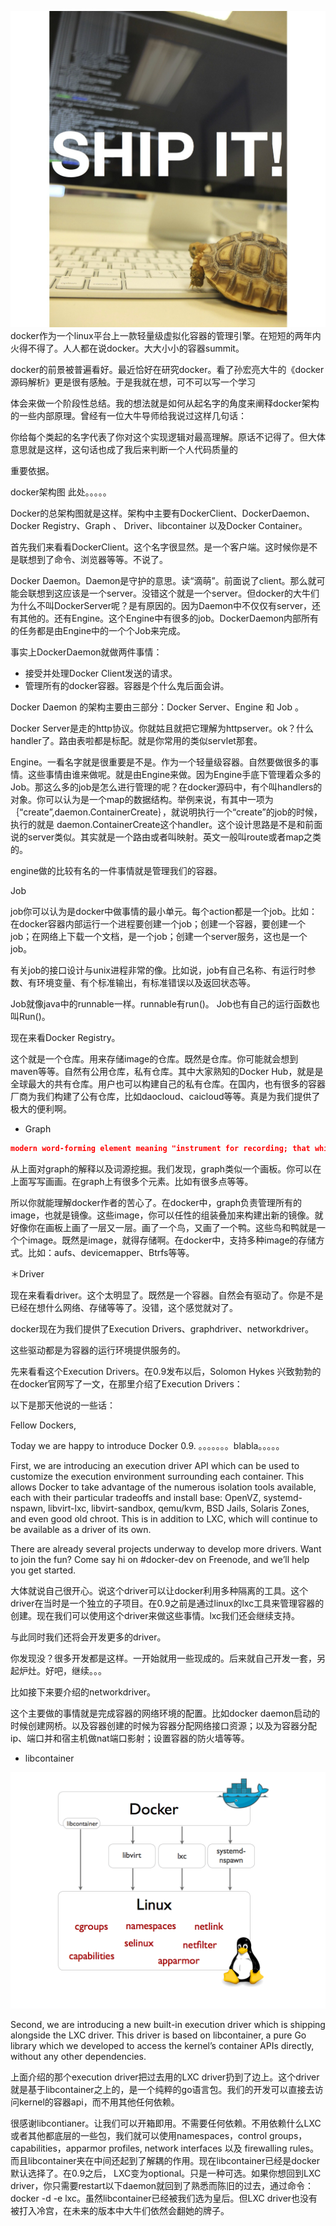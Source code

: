 ![](static/images/docker/shipit-gordon.jpg)
docker作为一个linux平台上一款轻量级虚拟化容器的管理引擎。在短短的两年内火得不得了。人人都在说docker。大大小小的容器summit。

docker的前景被普遍看好。最近恰好在研究docker。看了孙宏亮大牛的《docker源码解析》更是很有感触。于是我就在想，可不可以写一个学习

体会来做一个阶段性总结。我的想法就是如何从起名字的角度来阐释docker架构的一些内部原理。曾经有一位大牛导师给我说过这样几句话：

你给每个类起的名字代表了你对这个实现逻辑对最高理解。原话不记得了。但大体意思就是这样，这句话也成了我后来判断一个人代码质量的

重要依据。


docker架构图  此处。。。。。



Docker的总架构图就是这样。架构中主要有DockerClient、DockerDaemon、Docker Registry、Graph 、 Driver、libcontainer 以及Docker Container。


首先我们来看看DockerClient。这个名字很显然。是一个客户端。这时候你是不是联想到了命令、浏览器等等。不说了。


Docker Daemon。Daemon是守护的意思。读“滴萌”。前面说了client。那么就可能会联想到这应该是一个server。没错这个就是一个server。但docker的大牛们为什么不叫DockerServer呢？是有原因的。因为Daemon中不仅仅有server，还有其他的。还有Engine。这个Engine中有很多的job。DockerDaemon内部所有的任务都是由Engine中的一个个Job来完成。

事实上DockerDaemon就做两件事情：
* 接受并处理Docker Client发送的请求。
* 管理所有的docker容器。容器是个什么鬼后面会讲。

Docker Daemon 的架构主要由三部分：Docker Server、Engine 和 Job 。

Docker Server是走的http协议。你就姑且就把它理解为httpserver。ok？什么handler了。路由表啦都是标配。就是你常用的类似servlet那套。



Engine。一看名字就是很重要是不是。作为一个轻量级容器。自然要做很多的事情。这些事情由谁来做呢。就是由Engine来做。因为Engine手底下管理着众多的Job。那这么多的job是怎么进行管理的呢？在docker源码中，有个叫handlers的对象。你可以认为是一个map的数据结构。举例来说，有其中一项为｛“create”,daemon.ContainerCreate｝，就说明执行一个“create”的job的时候，执行的就是
daemon.ContainerCreate这个handler。这个设计思路是不是和前面说的server类似。其实就是一个路由或者叫映射。英文一般叫route或者map之类的。


engine做的比较有名的一件事情就是管理我们的容器。


Job

job你可以认为是docker中做事情的最小单元。每个action都是一个job。比如：在docker容器内部运行一个进程要创建一个job；创建一个容器，要创建一个job；在网络上下载一个文档，是一个job；创建一个server服务，这也是一个job。


有关job的接口设计与unix进程非常的像。比如说，job有自己名称、有运行时参数、有环境变量、有个标准输出，有标准错误以及返回状态等。

Job就像java中的runnable一样。runnable有run()。  Job也有自己的运行函数也叫Run()。


现在来看Docker Registry。

这个就是一个仓库。用来存储image的仓库。既然是仓库。你可能就会想到maven等等。自然有公用仓库，私有仓库。其中大家熟知的Docker Hub，就是是全球最大的共有仓库。用户也可以构建自己的私有仓库。在国内，也有很多的容器厂商为我们构建了公有仓库，比如daocloud、caicloud等等。真是为我们提供了极大的便利啊。



* Graph

```json
modern word-forming element meaning "instrument for recording; that which writes, marks, or describes; something written," from Greek -graphos "-writing, -writer" (as in autographos "written with one's own hand"), from graphe "writing, the art of writing, a writing," from graphein "to write, express by written characters," earlier "to draw, represent by lines drawn" (see -graphy). Adopted widely (Dutch -graaf, German -graph, French -graphe, Spanish -grafo). Related: -grapher; -graphic; -graphical.
```

从上面对graph的解释以及词源挖掘。我们发现，graph类似一个画板。你可以在上面写写画画。在graph上有很多个元素。比如有很多点等等。

所以你就能理解docker作者的苦心了。在docker中，graph负责管理所有的image，也就是镜像。这些image，你可以任性的组装叠加来构建出新的镜像。就好像你在画板上画了一层又一层。画了一个鸟，又画了一个鸭。这些鸟和鸭就是一个个image。既然是image，就得存储啊。在docker中，支持多种image的存储方式。比如：aufs、devicemapper、Btrfs等等。


＊Driver

现在来看看driver。这个太明显了。既然是一个容器。自然会有驱动了。你是不是已经在想什么网络、存储等等了。没错，这个感觉就对了。

docker现在为我们提供了Execution Drivers、graphdriver、networkdriver。

这些驱动都是为容器的运行环境提供服务的。

先来看看这个Execution Drivers。在0.9发布以后，Solomon Hykes 兴致勃勃的在docker官网写了一文，在那里介绍了Execution Drivers：

以下是那天他说的一些话：

Fellow Dockers,

Today we are happy to introduce Docker 0.9. 。。。。。。。blabla。。。。。

First, we are introducing an execution driver API which can be used to customize the execution environment surrounding each container. This allows Docker to take advantage of the numerous isolation tools available, each with their particular tradeoffs and install base: OpenVZ, systemd-nspawn, libvirt-lxc, libvirt-sandbox, qemu/kvm, BSD Jails, Solaris Zones, and even good old chroot. This is in addition to LXC, which will continue to be available as a driver of its own.

There are already several projects underway to develop more drivers. Want to join the fun? Come say hi on #docker-dev on Freenode, and we’ll help you get started.

大体就说自己很开心。说这个driver可以让docker利用多种隔离的工具。这个driver在当时是一个独立的子项目。在0.9之前是通过linux的lxc工具来管理容器的创建。现在我们可以使用这个driver来做这些事情。lxc我们还会继续支持。

与此同时我们还将会开发更多的driver。

你发现没？很多开发都是这样。一开始就用一些现成的。后来就自己开发一套，另起炉灶。好吧，继续。。。


比如接下来要介绍的networkdriver。

这个主要做的事情就是完成容器的网络环境的配置。比如docker daemon启动的时候创建网桥。以及容器创建的时候为容器分配网络接口资源；以及为容器分配ip、端口并和宿主机做nat端口影射；设置容器的防火墙等等。




* libcontainer

![](static/images/docker/docker-execdriver-diagram.png)

Second, we are introducing a new built-in execution driver which is shipping alongside the LXC driver. This driver is based on libcontainer, a pure Go library which we developed to access the kernel’s container APIs directly, without any other dependencies.

上面介绍的那个execution driver把过去用的LXC driver扔到了边上。这个driver就是基于libcontainer之上的，是一个纯粹的go语言包。我们的开发可以直接去访问kernel的容器api，而不用其他任何依赖。

很感谢libcontianer。让我们可以开箱即用。不需要任何依赖。不用依赖什么LXC或者其他都底层的一些包，我们就可以使用namespaces，control groups，capabilities，apparmor profiles, network interfaces 以及 firewalling rules。而且libcontainer夹在中间还起到了解耦的作用。现在libcontainer已经是docker默认选择了。在0.9之后，
LXC变为optional。只是一种可选。如果你想回到LXC driver，你只需要restart以下daemon就回到了熟悉而陈旧的过去，通过命令：docker -d -e lxc。虽然libcontainer已经被我们选为皇后。但LXC driver也没有被打入冷宫，在未来的版本中大牛们依然会翻她的牌子。
